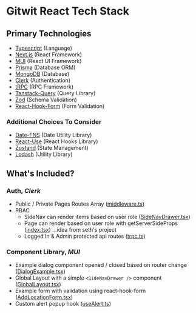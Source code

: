 # Gitwit React Tech Stack

## Primary Technologies

-   [Typescript](https://typescriptlang.org) (Language)
-   [Next.js](https://nextjs.org) (React Framework)
-   [MUI](https://mui.com) (React UI Framework)
-   [Prisma](https://prisma.io) (Database ORM)
-   [MongoDB](https://mongodb.com) (Database)
-   [Clerk](https://clerk.dev) (Authentication)
-   [tRPC](https://trpc.io) (RPC Framework)
-   [Tanstack-Query](https://tanstack.com/query/latest) (Query Library)
-   [Zod](https://zod.dev/) (Schema Validation)
-   [React-Hook-Form](https://react-hook-form.com/) (Form Validation)

### Additional Choices To Consider

-   [Date-FNS](https://date-fns.org) (Date Utility Library)
-   [React-Use](https://streamich.github.io/react-use/) (React Hooks Library)
-   [Zustand](https://docs.pmnd.rs/zustand/getting-started/introduction) (State Management)
-   [Lodash](https://lodash.com/) (Utility Library)

## What's Included?

### Auth, _Clerk_

-   Public / Private Pages Routes Array ([middleware.ts](./src/middleware.ts))
-   RBAC
    -   SideNav can render items based on user role ([SideNavDrawer.tsx](./src/components/shared/layouts/sidenav/SideNavDrawer.tsx))
    -   Page can render based on user role with getServerSideProps ([index.tsx](./src/pages/admin/index.tsx)) ...idea from seth's project
    -   Logged In & Admin protected api routes ([trpc.ts](./src/server/api/trpc.ts))

### Component Library, _MUI_

-   Example dialog component opened / closed based on router change ([DialogExample.tsx](./src/components/home/DialogExample.tsx))
-   Global Layout with a simple `<SideNavDrawer />` component ([GlobalLayout.tsx](./src/components/shared/layouts/GlobalLayout.tsx))
-   Example form with validation using react-hook-form ([AddLocationForm.tsx](./src/components/location/AddLocationForm.tsx))
-   Custom alert popup hook ([useAlert.ts](./src/hooks/useAlert.ts))
